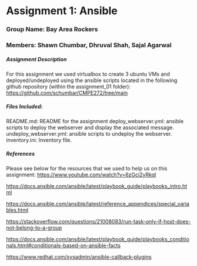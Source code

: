 # Assignment 1: Ansible
### Group Name: Bay Area Rockers
### Members: Shawn Chumbar, Dhruval Shah, Sajal Agarwal

##### Assignment Description
For this assignment we used virtualbox to create 3 ubuntu VMs and deployed/undeployed using the ansible scripts located in the following github repository (within the assignment_01 folder):
https://github.com/schumbar/CMPE272/tree/main

##### Files Included:
README.md: README for the assignment
deploy_webserver.yml: ansible scripts to deploy the webserver and display the associated message.
undeploy_webserver.yml: ansible scripts to undeploy the webserver.
inventory.ini: Inventory file.

##### References
Please see below for the resources that we used to help us on this assignment:
https://www.youtube.com/watch?v=6zGci2yRkqI

https://docs.ansible.com/ansible/latest/playbook_guide/playbooks_intro.html

https://docs.ansible.com/ansible/latest/reference_appendices/special_variables.html 

https://stackoverflow.com/questions/21008083/run-task-only-if-host-does-not-belong-to-a-group 

https://docs.ansible.com/ansible/latest/playbook_guide/playbooks_conditionals.html#conditionals-based-on-ansible-facts 

https://www.redhat.com/sysadmin/ansible-callback-plugins 
